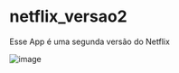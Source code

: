 # netflix_versao2
Esse App é uma segunda versão do Netflix

![image](https://github.com/Paulo-Galego/netflix_versao2/assets/36347510/f10417a3-506d-4dd6-9fe7-7349dc2d3887)
